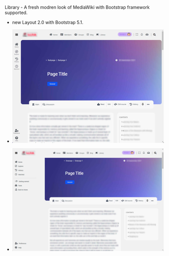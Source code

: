 Library - A fresh modren look of MediaWiki with Bootstrap framework supported.

* new Layout 2.0 with Bootstrap 5.1.

* ![with minibar](./resources/images/screenshot-minibar.jpg)
* ![with sidebar](./resources/images/screenshot-sidebar.jpg)
